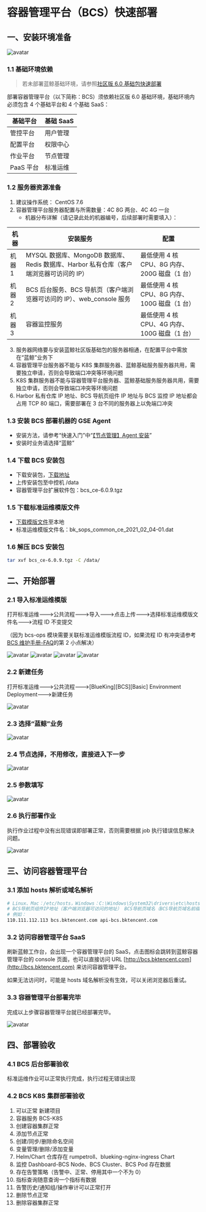 # 容器管理平台（BCS）快速部署

## 一、安装环境准备

![avatar](../../assets/bcs-start.png)

### 1.1 基础环境依赖

> 若未部署蓝鲸基础环境，请参照[社区版 6.0 基础包快速部署](../../基础包安装/多机部署/quick_install.md)

部署容器管理平台（以下简称：BCS）须依赖社区版 6.0 基础环境，基础环境内必须包含 4 个基础平台和 4 个基础 SaaS：

| **基础平台** | **基础 SaaS** |
|--|--|
| 管控平台 | 用户管理 |
| 配置平台 | 权限中心 |
| 作业平台 | 节点管理 |
| PaaS 平台 | 标准运维 |

### 1.2 服务器资源准备

1. 建议操作系统： CentOS 7.6
2. 容器管理平台服务器配置与所需数量：4C 8G 两台、4C 4G 一台
   - 机器分布详解（请记录此处的机器编号，后续部署时需要填入）：

| 机器 | 安装服务 | 配置 |
|--|--|--|
| 机器 1 | MYSQL 数据库、MongoDB 数据库、Redis 数据库、Harbor 私有仓库（客户端浏览器可访问的 IP）| 最低使用 4 核 CPU、8G 内存、200G 磁盘（1 台） |
| 机器 2 | BCS 后台服务、BCS 导航页（客户端浏览器可访问的 IP）、web_console 服务 | 最低使用 4 核 CPU、8G 内存、100G 磁盘（1 台） |
| 机器 3 | 容器监控服务 | 最低使用 4 核 CPU、4G 内存、100G 磁盘（1 台） |

3. 服务器网络要与安装蓝鲸社区版基础包的服务器相通，在配置平台中需放在“蓝鲸”业务下
4. 容器管理平台服务器不能与 K8S 集群服务器、蓝鲸基础服务服务器共用，需要独立申请，否则会导致端口冲突等环境问题
5. K8S 集群服务器不能与容器管理平台服务器、蓝鲸基础服务服务器共用，需要独立申请，否则会导致端口冲突等环境问题
6. Harbor 私有仓库 IP 地址、BCS 导航页组件 IP 地址与 BCS 监控 IP 地址都会占用 TCP 80 端口，需要部署在 3 台不同的服务器上以免端口冲突

### 1.3 安装 BCS 部署机器的 GSE Agent

- 安装方法，请参考“快速入门”中“[【节点管理】Agent 安装](../../../../节点管理/产品白皮书/QuickStart/DefaultAreaInstallAgent.md)”
- 安装时业务请选择“蓝鲸”

### 1.4 下载 BCS 安装包

- 下载安装包，[下载地址](https://bkopen-1252002024.file.myqcloud.com/bcs/bcs_ce-6.0.9.tgz)
- 上传安装包至中控机 /data
- 容器管理平台扩展软件包：bcs_ce-6.0.9.tgz

### 1.5 下载标准运维模版文件

- [下载模版文件](https://bkopen-1252002024.file.myqcloud.com/bcs/bk_sops_common_ce_2021_02_04-01.dat)至本地
- 标准运维模版文件名：bk_sops_common_ce_2021_02_04-01.dat

### 1.6 解压 BCS 安装包

```bash
tar xvf bcs_ce-6.0.9.tgz -C /data/
```

## 二、开始部署

### 2.1 导入标准运维模版

打开标准运维--->公共流程--->导入--->点击上传--->选择标准运维模版文件名--->流程 ID 不变提交

（因为 bcs-ops 模块需要关联标准运维模版流程 ID，如果流程 ID 有冲突请参考[BCS 维护手册-FAQ](../../增强包维护/BCS/FAQ.md)的第 2 小点解决）

![avatar](../../assets/import_start.png)
![avatar](../../assets/upload_dat_file.png)
![avatar](../../assets/flow_id_commit.png)
![avatar](../../assets/import_done.png)

### 2.2 新建任务

打开标准运维--->公共流程--->[BlueKing][BCS][Basic] Environment Deployment--->新建任务

![avatar](../../assets/create_task.png)

### 2.3 选择“蓝鲸”业务

![avatar](../../assets/select_biz.png)

### 2.4 节点选择，不用修改，直接进入下一步

![avatar](../../assets/step_select.png)

### 2.5 参数填写

![avatar](../../assets/args_input.png)

### 2.6 执行部署作业

执行作业过程中没有出现错误即部署正常，否则需要根据 job 执行错误信息解决问题。

![avatar](../../assets/exec_task.png)

## 三、访问容器管理平台
### 3.1 添加 hosts 解析或域名解析

```bash
# Linux、Mac：/etc/hosts，Windows：C:\Windows\System32\drivers\etc\hosts
# BCS导航页组件IP地址（客户端浏览器可访问的地址） BCS导航页域名（BCS导航页域名前缀.蓝鲸基础域名） BCS导航页API域名（api-BCS导航页域名前缀.蓝鲸基础域名）
# 例如：
110.111.112.113 bcs.bktencent.com api-bcs.bktencent.com
```
### 3.2 访问容器管理平台 SaaS

刷新蓝鲸工作台，会出现一个容器管理平台的 SaaS，点击图标会跳转到蓝鲸容器管理平台的 console 页面，也可以直接访问 URL [http://bcs.bktencent.com](http://bcs.bktencent.com) 来访问容器管理平台。

如果无法访问时，可能是 hosts 域名解析没有生效，可以关闭浏览器后重试。

### 3.3 容器管理平台部署完毕

完成以上步骤容器管理平台就已经部署完毕。

![avatar](../../assets/bcs_home.png)

## 四、部署验收
### 4.1 BCS 后台部署验收

标准运维作业可以正常执行完成，执行过程无错误出现

### 4.2 BCS K8S 集群部署验收

1. 可以正常 新建项目
2. 容器服务 BCS-K8S
3. 创建容器集群正常
4. 添加节点正常
5. 创建/同步/删除命名空间
6. 变量管理/删除/添加变量
7. Helm/Chart 仓库存在 rumpetroll、blueking-nginx-ingress Chart
8. 监控 Dashboard-BCS Node、BCS Cluster、BCS Pod 存在数据
9. 存在告警策略（告警中、正常、停用其中一个不为 0）
10. 指标查询随意查询一个指标有数据
11. 告警历史/通知组/操作审计可以正常打开
12. 删除节点正常
13. 删除容器集群正常

